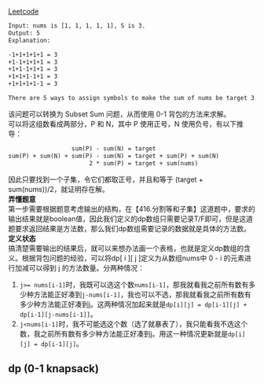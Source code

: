 [Leetcode](https://leetcode.com/problems/target-sum/description/)

```html
Input: nums is [1, 1, 1, 1, 1], S is 3.
Output: 5
Explanation:

-1+1+1+1+1 = 3
+1-1+1+1+1 = 3
+1+1-1+1+1 = 3
+1+1+1-1+1 = 3
+1+1+1+1-1 = 3

There are 5 ways to assign symbols to make the sum of nums be target 3.
```

该问题可以转换为 Subset Sum 问题，从而使用 0-1 背包的方法来求解。\
可以将这组数看成两部分，P 和 N，其中 P 使用正号，N 使用负号，有以下推导：
```html
                  sum(P) - sum(N) = target
sum(P) + sum(N) + sum(P) - sum(N) = target + sum(P) + sum(N)
                       2 * sum(P) = target + sum(nums)
```
因此只要找到一个子集，令它们都取正号，并且和等于 (target + sum(nums))/2，就证明存在解。\
**弄懂题意**\
第一步需要根据题意考虑输出的结构，在【416.分割等和子集】这道题中，要求的输出结果就是boolean值，因此我们定义的dp数组只需要记录T/F即可，但是这道题要求返回结果是方法数，那么我们dp数组需要记录的数据就是具体的方法数。\
**定义状态**\
搞清楚需要输出的结果后，就可以来想办法画一个表格，也就是定义dp数组的含义。根据背包问题的经验，可以将dp[ i ][ j ]定义为从数组nums中 0 - i 的元素进行加减可以得到 j 的方法数量。分两种情况：
1. `j>= nums[i-1]`时，我既可以选这个数`nums[i-1]`，那我就看我之前所有数有多少种方法能正好凑到`j-nums[i-1]`，我也可以不选，那我就看我之前所有数有多少种方法能正好凑到j。这两种情况加起来就是`dp[i][j] = dp[i-1][j] + dp[i-1][j-nums[i-1]]`。
2. `j<nums[i-1]`时，我不可能选这个数（选了就暴表了），我只能看我不选这个数，我之前所有数有多少种方法能正好凑到j。用这一种情况更新就是`dp[i][j] = dp[i-1][j]`。
## dp (0-1 knapsack)
```java

```
